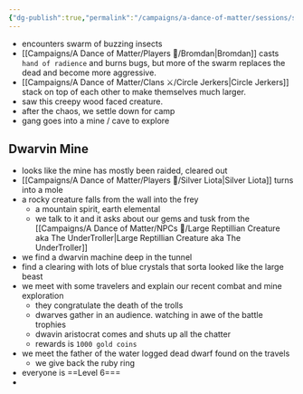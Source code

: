 ```yaml
---
{"dg-publish":true,"permalink":"/campaigns/a-dance-of-matter/sessions/session-1001/"}
---
```


- encounters swarm of buzzing insects
- [[Campaigns/A Dance of Matter/Players 👤/Bromdan\|Bromdan]] casts `hand of radience` and burns bugs, but more of the swarm replaces the dead and become more aggressive.
- [[Campaigns/A Dance of Matter/Clans ⚔/Circle Jerkers\|Circle Jerkers]] stack on top of each other to make themselves much larger.
- saw this creepy wood faced creature. 
- after the chaos, we settle down for camp
- gang goes into a mine / cave to explore

## Dwarvin Mine 
- looks like the mine has mostly been raided, cleared out
- [[Campaigns/A Dance of Matter/Players 👤/Silver Liota\|Silver Liota]] turns into a mole
- a rocky creature falls from the wall into the frey
	- a mountain spirit, earth elemental 
	- we talk to it and it asks about our gems and tusk from the [[Campaigns/A Dance of Matter/NPCs 🤖/Large Reptillian Creature aka The UnderTroller\|Large Reptillian Creature aka The UnderTroller]]
- we find a dwarvin machine deep in the tunnel
- find a clearing with lots of blue crystals that sorta looked like the large beast
- we meet with some travelers and explain our recent combat and mine exploration 
	- they congratulate the death of the trolls
	- dwarves gather in an audience. watching in awe of the battle trophies 
	- dwavin aristocrat comes and shuts up all the chatter 
	- rewards is `1000 gold coins`
- we meet the father of the water logged dead dwarf found on the travels
	- we give back the ruby ring
- everyone is ==Level 6===
- 